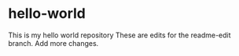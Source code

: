 # hello-world
This is my hello world repository
These are edits for the readme-edit branch.
Add more changes.
